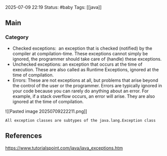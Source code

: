 2025-07-09 22:19
Status: #baby
Tags: [[java]]
## Main
### Category
- Checked exceptions:  an exception that is checked (notified) by the compiler at compilation-time. These exceptions cannot simply be ignored, the programmer should take care of (handle) these exceptions.
- Unchecked exceptions: an exception that occurs at the time of execution. These are also called as Runtime Exceptions, ignored at the time of compilation.
- Errors: These are not exceptions at all, but problems that arise beyond the control of the user or the programmer. Errors are typically ignored in your code because you can rarely do anything about an error. For example, if a stack overflow occurs, an error will arise. They are also ignored at the time of compilation.

![[Pasted image 20250709222211.png]]

	All exception classes are subtypes of the java.lang.Exception class

## References
https://www.tutorialspoint.com/java/java_exceptions.htm